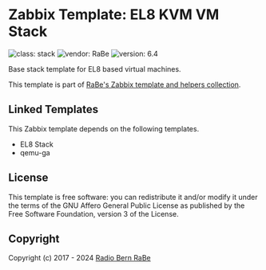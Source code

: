 # Zabbix Template: EL8 KVM VM Stack

![class: stack](https://img.shields.io/badge/class-stack-00c9bf) ![vendor: RaBe](https://img.shields.io/badge/vendor-RaBe-00c9bf) ![version: 6.4](https://img.shields.io/badge/version-6.4-00c9bf)

Base stack template for EL8 based virtual machines.

This template is part of [RaBe's Zabbix template and helpers
collection](https://github.com/radiorabe/rabe-zabbix).

## Linked Templates

This Zabbix template depends on the following templates.

* EL8 Stack
* qemu-ga

## License

This template is free software: you can redistribute it and/or modify it under
the terms of the GNU Affero General Public License as published by the Free
Software Foundation, version 3 of the License.

## Copyright

Copyright (c) 2017 - 2024 [Radio Bern RaBe](http://www.rabe.ch)

